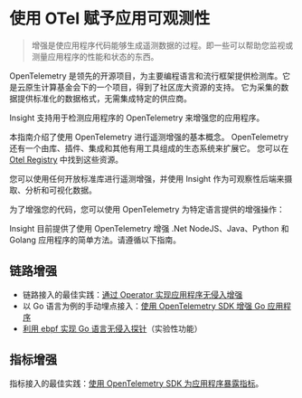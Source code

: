 # 使用 OTel 赋予应用可观测性

> 增强是使应用程序代码能够生成遥测数据的过程。即一些可以帮助您监视或测量应用程序的性能和状态的东西。

OpenTelemetry 是领先的开源项目，为主要编程语言和流行框架提供检测库。它是云原生计算基金会下的一个项目，得到了社区庞大资源的支持。
它为采集的数据提供标准化的数据格式，无需集成特定的供应商。

Insight 支持用于检测应用程序的 OpenTelemetry 来增强您的应用程序。

本指南介绍了使用 OpenTelemetry 进行遥测增强的基本概念。
OpenTelemetry 还有一个由库、插件、集成和其他有用工具组成的生态系统来扩展它。
您可以在 [Otel Registry](https://opentelemetry.io/registry/) 中找到这些资源。

您可以使用任何开放标准库进行遥测增强，并使用 Insight 作为可观察性后端来摄取、分析和可视化数据。

为了增强您的代码，您可以使用 OpenTelemetry 为特定语言提供的增强操作：

Insight 目前提供了使用 OpenTelemetry 增强 .Net NodeJS、Java、Python 和 Golang 应用程序的简单方法。请遵循以下指南。

## 链路增强

- 链路接入的最佳实践：[通过 Operator 实现应用程序无侵入增强](./operator.md)
- 以 Go 语言为例的手动埋点接入：[使用 OpenTelemetry SDK 增强 Go 应用程序](./golang.md)
- [利用 ebpf 实现 Go 语言无侵入探针](./golang-ebpf.md)（实验性功能）

## 指标增强

指标接入的最佳实践：[使用 OpenTelemetry SDK 为应用程序暴露指标](./meter.md)。

